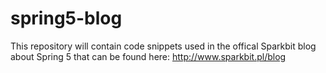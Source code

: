 # spring5-blog
This repository will contain code snippets used in the offical Sparkbit blog about Spring 5 that can be found here: http://www.sparkbit.pl/blog
